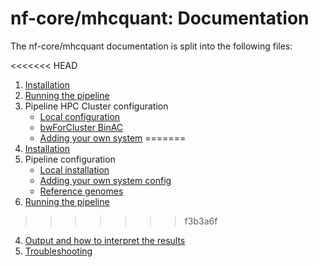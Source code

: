 # nf-core/mhcquant: Documentation

The nf-core/mhcquant documentation is split into the following files:

<<<<<<< HEAD
1. [Installation](installation.md)
2. [Running the pipeline](usage.md)
3. Pipeline HPC Cluster configuration
    * [Local configuration](configuration/local.md)
    * [bwForCluster BinAC](configuration/binac.md)
    * [Adding your own system](configuration/adding_your_own.md)
=======
1. [Installation](https://nf-co.re/usage/installation)
2. Pipeline configuration
    * [Local installation](https://nf-co.re/usage/local_installation)
    * [Adding your own system config](https://nf-co.re/usage/adding_own_config)
    * [Reference genomes](https://nf-co.re/usage/reference_genomes)
3. [Running the pipeline](usage.md)
>>>>>>> f3b3a6f
4. [Output and how to interpret the results](output.md)
5. [Troubleshooting](https://nf-co.re/usage/troubleshooting)
